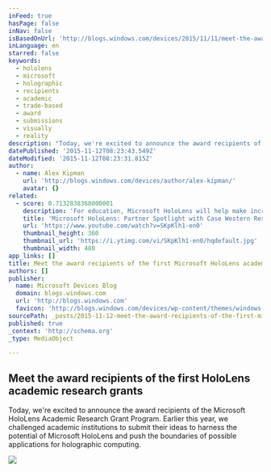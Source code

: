 ```yaml
---
inFeed: true
hasPage: false
inNav: false
isBasedOnUrl: 'http://blogs.windows.com/devices/2015/11/11/meet-the-award-recipients-of-the-first-microsoft-hololens-academic-research-grants/?ocid=EVERGREEN_Social_HoloLens_tw_Photo_Announce_HLAcademicResearch_Organic_LearnMore&wt_mc_id=smm_tw_HoloLens_HLAcademicResearch'
inLanguage: en
starred: false
keywords:
  - hololens
  - microsoft
  - holographic
  - recipients
  - academic
  - trade-based
  - award
  - submissions
  - visually
  - reality
description: "Today, we're excited to announce the award recipients of the Microsoft HoloLens Academic Research Grant Program. Earlier this year, we challenged academic institutions to submit their ideas to harness the potential of Microsoft HoloLens and push the boundaries of possible applications for holographic computing."
datePublished: '2015-11-12T08:23:43.549Z'
dateModified: '2015-11-12T08:23:31.815Z'
author:
  - name: Alex Kipman
    url: 'http://blogs.windows.com/devices/author/alex-kipman/'
    avatar: {}
related:
  - score: 0.7132838368000001
    description: 'For education, Microsoft HoloLens will help make incredible leaps forward in productivity, collaboration, and innovation. See how Microsoft HoloLens transforms the way we teach anatomy and our understanding of the human body as we help to prepare the next generation of doctors. Learn more about Microsoft HoloLens at http://www.Microsoft.com/HoloLens.'
    title: 'Microsoft HoloLens: Partner Spotlight with Case Western Reserve University'
    url: 'https://www.youtube.com/watch?v=SKpKlh1-en0'
    thumbnail_height: 360
    thumbnail_url: 'https://i.ytimg.com/vi/SKpKlh1-en0/hqdefault.jpg'
    thumbnail_width: 480
app_links: []
title: Meet the award recipients of the first Microsoft HoloLens academic research grants
authors: []
publisher:
  name: Microsoft Devices Blog
  domain: blogs.windows.com
  url: 'http://blogs.windows.com'
  favicon: 'http://blogs.windows.com/devices/wp-content/themes/windows-blogs/images/favicon.ico'
sourcePath: _posts/2015-11-12-meet-the-award-recipients-of-the-first-microsoft-hololens-ac.md
published: true
_context: 'http://schema.org'
_type: MediaObject

---
```

<article style=""><h1>Meet the award recipients of the first HoloLens academic research grants</h1><p>Today, we're excited to announce the award recipients of the Microsoft HoloLens Academic Research Grant Program. Earlier this year, we challenged academic institutions to submit their ideas to harness the potential of Microsoft HoloLens and push the boundaries of possible applications for holographic computing.</p><img src="http://az648995.vo.msecnd.net/devices/2015/11/HoloLens.png" /></article>